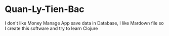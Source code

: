 # Quan-Ly-Tien-Bac
I don't like Money Manage App save data in Database, I like Mardown file so I create this software and try to learn Clojure
